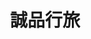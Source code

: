 ---
title: "誠品行旅"
description: "誠品行旅"
layout: shop
keywords:
  - 美食競賽
  - 台灣美食
  - 美食精選
datePublished: "2025-06-30"
dateModified: "2025-07-03"
city: "台北市"
district: "信義區"
address: "110台北市信義區菸廠路98號"
phone: "0266262888"
geo: "25.04458227840682, 121.56201897364893"
google_map: "https://maps.app.goo.gl/mfRmyRW5sK5dSZCv8"
footinder: ""
official: "https://www.eslitehotel.com/"
award:
  - name: "台北國際牛肉麵節"
    year: "2024"
    entries:
      - group: "調理包組"
        cooking_style: "紅燒"
        rank: ""

---
